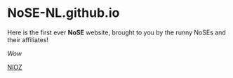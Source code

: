 # NoSE-NL.github.io

Here is the first ever **NoSE** website, brought to you by the runny NoSEs and their affiliates!

*Wow*

[NIOZ](https://nioz.nl)
